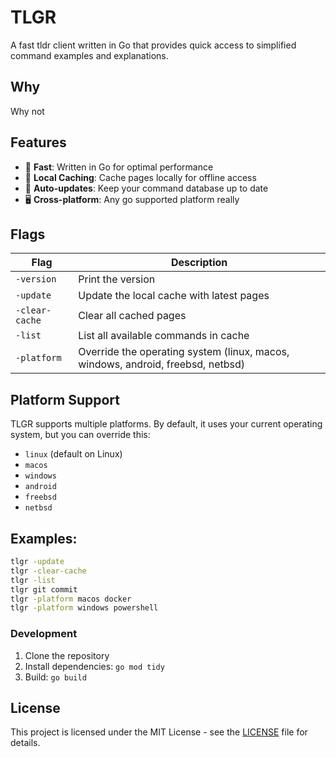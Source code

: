 # TLGR

A fast tldr client written in Go that provides quick access to simplified command examples and explanations.

## Why
Why not

## Features
- 🚀 **Fast**: Written in Go for optimal performance
- 💾 **Local Caching**: Cache pages locally for offline access
- 🔄 **Auto-updates**: Keep your command database up to date
- 🖥️ **Cross-platform**: Any go supported platform really

## Flags

| Flag | Description |
|--------|-------------|
| `-version` | Print the version |
| `-update` | Update the local cache with latest pages |
| `-clear-cache` | Clear all cached pages |
| `-list` | List all available commands in cache |
| `-platform` | Override the operating system (linux, macos, windows, android, freebsd, netbsd) |

## Platform Support
TLGR supports multiple platforms. By default, it uses your current operating system, but you can override this:

- `linux` (default on Linux)
- `macos` 
- `windows`
- `android`
- `freebsd`
- `netbsd`

## Examples:
```bash
tlgr -update
tlgr -clear-cache
tlgr -list
tlgr git commit
tlgr -platform macos docker
tlgr -platform windows powershell
```

### Development
1. Clone the repository
2. Install dependencies: `go mod tidy`
3. Build: `go build`

## License

This project is licensed under the MIT License - see the [LICENSE](LICENSE) file for details.
